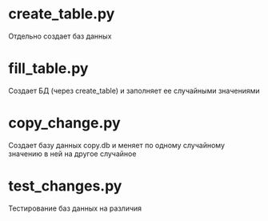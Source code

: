 # create_table.py
Отдельно создает баз данных
# fill_table.py 
Создает БД (через create_table) и заполняет ее случайными значениями
# copy_change.py 
Создает базу данных copy.db и меняет по одному случайному значению в ней на другое случайное
# test_changes.py
Тестирование баз данных на различия
